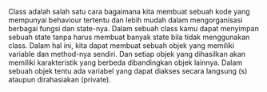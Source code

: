Class adalah salah satu cara bagaimana kita membuat sebuah kode yang mempunyai behaviour tertentu dan lebih mudah dalam mengorganisasi berbagai fungsi dan state-nya. Dalam sebuah class kamu dapat menyimpan sebuah state tanpa harus membuat banyak state bila tidak menggunakan class.
Dalam hal ini, kita dapat membuat sebuah objek yang memiliki variable dan method-nya sendiri. Dan setiap objek yang dihasilkan akan memiliki karakteristik yang berbeda dibandingkan objek lainnya. Dalam sebuah objek tentu ada variabel yang dapat diakses secara langsung (s) ataupun dirahasiakan (private).
